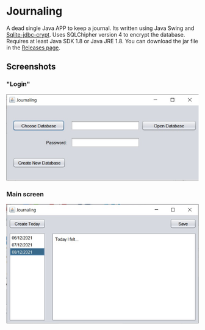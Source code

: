 # Journaling 

A dead single Java APP to keep a journal. Its written using Java Swing and [Sqlite-jdbc-crypt](https://github.com/Willena/sqlite-jdbc-crypt). Uses SQLChipher version 4 to encrypt the database.
Requires at least Java SDK 1.8 or Java JRE 1.8.
You can download the jar file in the [Releases page](https://github.com/alvar0liveira/Journaling/releases).

## Screenshots

### "Login"

![Choose Database](img/scr1.jpg)

### Main screen
![Main Screen](img/scr2.jpg)